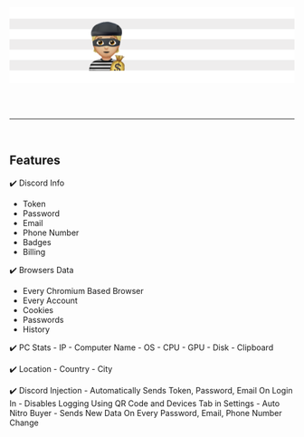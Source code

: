 ![Shakuni Banner](/images/stealer.png)
<hr style="border-radius: 2%; margin-top: 60px; margin-bottom: 60px;" noshade="" size="20" width="100%">

## **Features**
✔️ Discord Info
   - Token
   - Password
   - Email
   - Phone Number
   - Badges
   - Billing
 
✔️ Browsers Data
   - Every Chromium Based Browser
   - Every Account
   - Cookies
   - Passwords
   - History
   
✔️ PC Stats
    - IP
    - Computer Name
    - OS
    - CPU
    - GPU
    - Disk
    - Clipboard
   
✔️ Location
    - Country
    - City
    
✔️ Discord Injection
    - Automatically Sends Token, Password, Email On Login In
    - Disables Logging Using QR Code and Devices Tab in Settings
    - Auto Nitro Buyer
    - Sends New Data On Every Password, Email, Phone Number Change
